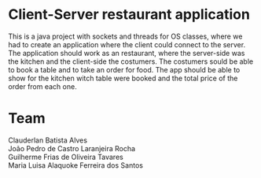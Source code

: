 # Client-Server restaurant application
This is a java project with sockets and threads for OS classes, where we had to create an application where the client could connect to the server.
The application should work as an restaurant, where the server-side was the kitchen and the client-side the costumers.
The costumers sould be able to book a table and to take an order for food.
The app should be able to show for the kitchen witch table were booked and the total price of the order from each one.

# Team
Clauderlan Batista Alves <br>
João Pedro de Castro Laranjeira Rocha <br>
Guilherme Frias de Oliveira Tavares <br>
Maria Luisa Alaquoke Ferreira dos Santos
